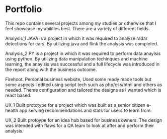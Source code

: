 # Portfolio

This repo contains several projects among my studies or otherwise that I feel showcase my abilities best. There are a variety of different fields.

Analysis_1 JAVA is a project in which it was required to analyze radar detections for cars. By utilizing java and flink the analysis was completed.

Analysis_2 PY is a project in which it was required to perform data anaylsis using python. By utilizing data manipulation techinques and machine learning, the anaylsis was successful and a full lifecycle was introduced in the report along with the business outcome.

Firehoot. Personal business website, Used some ready made tools but some aspects I edited using script tech such as php/css/html and others as needed. Theme configuration and tailored the designs as I wanted which is react based.

UX_1 Built prototype for a project which was built as a senior citizen e-health app serving recommendations and stats for users to learn from.

UX_2 Built protoype for an idea hub based for business owners. The design was intended with flaws for a QA team to look at after and perform their analysis.

